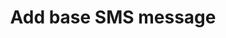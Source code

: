 ---
title: Add base SMS message
excerpt: The method is used for creating basic SMS messages.
api:
  file: yespo.json
  operationId: addSmsMessage
hidden: false
---